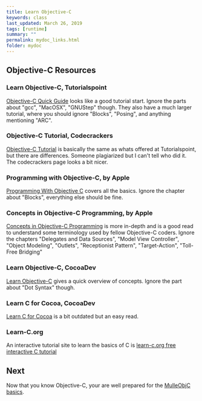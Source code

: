 ```yaml
---
title: Learn Objective-C
keywords: class
last_updated: March 26, 2019
tags: [runtime]
summary: ""
permalink: mydoc_links.html
folder: mydoc
---
```


## Objective-C Resources

### Learn Objective-C, Tutorialspoint

[Objective-C Quick Guide](https://www.tutorialspoint.com/objective_c/objective_c_quick_guide.htm) looks like
a good tutorial start. Ignore the parts about "gcc", "MacOSX", "GNUStep"
though. They also have a much larger tutorial, where you should ignore
"Blocks", "Posing", and anything mentioning "ARC".

### Objective-C Tutorial, Codecrackers

[Objective-C Tutorial](https://codescracker.com/objective-c/index.htm) is
basically the same as whats offered at Tutorialspoint, but there are
differences. Someone plagiarized but I can't tell who did it.
The codecrackers page looks a bit nicer.


### Programming with Objective-C, by Apple

[Programming With Objective C](https://developer.apple.com/library/archive/documentation/Cocoa/Conceptual/ProgrammingWithObjectiveC/Introduction/Introduction.html) covers all the basics.
Ignore the chapter about "Blocks", everything else should be fine.


### Concepts in Objective-C Programming, by Apple

[Concepts in Objective-C Programming](https://developer.apple.com/library/archive/documentation/General/Conceptual/CocoaEncyclopedia/Introduction/Introduction.html) is more in-depth and is a
good read to understand some terminology used by fellow Objective-C coders.
Ignore the chapters "Delegates and Data Sources", "Model View Controller",
"Object Modeling", "Outlets", "Receptionist Pattern", "Target-Action", "Toll-Free Bridging"

### Learn Objective-C, CocoaDev

[Learn Objective-C](https://www.cocoadevcentral.com/d/learn_objectivec) gives a
quick overview of concepts. Ignore the part about "Dot Syntax" though.


### Learn C for Cocoa, CocoaDev

[Learn C for Cocoa](http://cocoadevcentral.com/articles/000081.php) is a bit
outdated but an easy read.


### Learn-C.org

An interactive tutorial site to learn the basics of C is
[learn-c.org free interactive C tutorial](https://www.learn-c.org)


## Next

Now that you know Objective-C, your are well prepared for the [MulleObjC basics](mydoc_basics.html).
